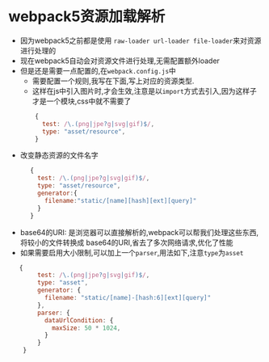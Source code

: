 # webpack5资源加载解析
- 因为webpack5之前都是使用 `raw-loader url-loader file-loader`来对资源进行处理的
- 现在webpack5自动会对资源文件进行处理,无需配置额外loader 
- 但是还是需要一点配置的,在`webpack.config.js`中
  - 需要配置一个规则,我写在下面,写上对应的资源类型.
  - 这样在js中引入图片时,才会生效,注意是以`import`方式去引入,因为这样子才是一个模块,css中就不需要了
  ```js
      {
        test: /\.(png|jpe?g|svg|gif)$/,
        type: "asset/resource",
      }
   ```
- 改变静态资源的文件名字

```js
      {
        test: /\.(png|jpe?g|svg|gif)$/,
        type: "asset/resource",
        generator:{
          filename:"static/[name][hash][ext][query]"
        }
      }
```
- base64的URI: 是浏览器可以直接解析的,webpack可以帮我们处理这些东西,将较小的文件转换成 base64的URI,省去了多次网络请求,优化了性能
- 如果需要启用大小限制,可以加上一个`parser`,用法如下,注意`type`为`asset`

```js
   {
        test: /\.(png|jpe?g|svg|gif)$/,
        type: "asset",
        generator: {
          filename: "static/[name]-[hash:6][ext][query]"
        },
        parser: {
          dataUrlCondition: {
            maxSize: 50 * 1024,
          }
        }
    }
```